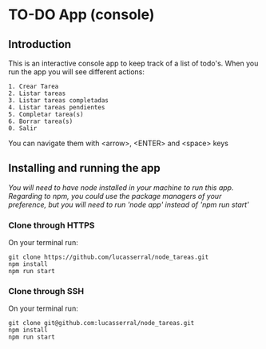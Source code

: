 # TO-DO App (console)

## Introduction

This is an interactive console app to keep track of a list of todo's.
When you run the app you will see different actions:

```
1. Crear Tarea
2. Listar tareas
3. Listar tareas completadas
4. Listar tareas pendientes
5. Completar tarea(s)
6. Borrar tarea(s)
0. Salir
```

You can navigate them with \<arrow\>, \<ENTER\> and \<space\> keys

## Installing and running the app

_You will need to have node installed in your machine to run this app. Regarding to npm, you could use the package managers of your preference, but you will need to run 'node app' instead of 'npm run start'_

### Clone through HTTPS

On your terminal run:

```
git clone https://github.com/lucasserral/node_tareas.git
npm install
npm run start
```

### Clone through SSH

On your terminal run:

```
git clone git@github.com:lucasserral/node_tareas.git
npm install
npm run start
```
